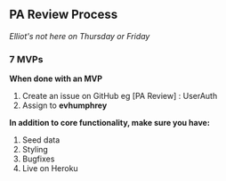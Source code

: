## PA Review Process

*Elliot's not here on Thursday or Friday*

### 7 MVPs

**When done with an MVP**
1. Create an issue on GitHub eg [PA Review] : UserAuth
2. Assign to **evhumphrey**

**In addition to core functionality, make sure you have:**
1. Seed data
2. Styling
3. Bugfixes
4. Live on Heroku

